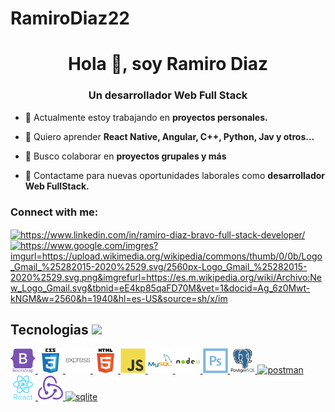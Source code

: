 # RamiroDiaz22
<h1 align="center">Hola 👋, soy Ramiro Diaz</h1>
<h3 align="center">Un desarrollador Web Full Stack</h3>

- 🔭 Actualmente estoy trabajando en **proyectos personales.**

- 🌱 Quiero aprender **React Native, Angular, C++, Python, Jav y otros...**

- 👯 Busco colaborar en **proyectos grupales y más**

- 💬 Contactame para nuevas oportunidades laborales como **desarrollador Web FullStack.**

<h3 align="left">Connect with me:</h3>
<p align="left">
<a href="https://linkedin.com/in/https://www.linkedin.com/in/ramiro-diaz-bravo-full-stack-developer/" target="blank"><img align="center" src="https://raw.githubusercontent.com/rahuldkjain/github-profile-readme-generator/master/src/images/icons/Social/linked-in-alt.svg" alt="https://www.linkedin.com/in/ramiro-diaz-bravo-full-stack-developer/" height="30" width="40" /></a>
  <a href="mailto:bravoramirodiaz@gmail.com" target="blank"><img align="center" src="https://www.google.com/imgres?imgurl=https://1000marcas.net/wp-content/uploads/2019/11/logo-Gmail-1.png&imgrefurl=https://1000marcas.net/logo-gmail/&tbnid=JUsyBMMPNAfhRM&vet=1&docid=cq0G-Etghme4UM&w=3840&h=2160&source=sh/x/im" alt="https://www.google.com/imgres?imgurl=https://upload.wikimedia.org/wikipedia/commons/thumb/0/0b/Logo_Gmail_%25282015-2020%2529.svg/2560px-Logo_Gmail_%25282015-2020%2529.svg.png&imgrefurl=https://es.m.wikipedia.org/wiki/Archivo:New_Logo_Gmail.svg&tbnid=eE4kp85qaFD70M&vet=1&docid=Ag_6z0Mwt-kNGM&w=2560&h=1940&hl=es-US&source=sh/x/im" height="30" width="40" /></a>
</p>

<h2> Tecnologias <img src = "https://media2.giphy.com/media/QssGEmpkyEOhBCb7e1/giphy.gif?cid=ecf05e47a0n3gi1bfqntqmob8g9aid1oyj2wr3ds3mg700bl&rid=giphy.gif" width = 32px> </h2>
<p align="left"> <a href="https://getbootstrap.com" target="_blank" rel="noreferrer"> <img src="https://raw.githubusercontent.com/devicons/devicon/master/icons/bootstrap/bootstrap-plain-wordmark.svg" alt="bootstrap" width="40" height="40"/> </a> <a href="https://www.w3schools.com/css/" target="_blank" rel="noreferrer"> <img src="https://raw.githubusercontent.com/devicons/devicon/master/icons/css3/css3-original-wordmark.svg" alt="css3" width="40" height="40"/> </a> <a href="https://expressjs.com" target="_blank" rel="noreferrer"> <img src="https://raw.githubusercontent.com/devicons/devicon/master/icons/express/express-original-wordmark.svg" alt="express" width="40" height="40"/> </a> <a href="https://www.w3.org/html/" target="_blank" rel="noreferrer"> <img src="https://raw.githubusercontent.com/devicons/devicon/master/icons/html5/html5-original-wordmark.svg" alt="html5" width="40" height="40"/> </a> <a href="https://developer.mozilla.org/en-US/docs/Web/JavaScript" target="_blank" rel="noreferrer"> <img src="https://raw.githubusercontent.com/devicons/devicon/master/icons/javascript/javascript-original.svg" alt="javascript" width="40" height="40"/> </a> <a href="https://www.mysql.com/" target="_blank" rel="noreferrer"> <img src="https://raw.githubusercontent.com/devicons/devicon/master/icons/mysql/mysql-original-wordmark.svg" alt="mysql" width="40" height="40"/> </a> <a href="https://nodejs.org" target="_blank" rel="noreferrer"> <img src="https://raw.githubusercontent.com/devicons/devicon/master/icons/nodejs/nodejs-original-wordmark.svg" alt="nodejs" width="40" height="40"/> </a> <a href="https://www.photoshop.com/en" target="_blank" rel="noreferrer"> <img src="https://raw.githubusercontent.com/devicons/devicon/master/icons/photoshop/photoshop-line.svg" alt="photoshop" width="40" height="40"/> </a> <a href="https://www.postgresql.org" target="_blank" rel="noreferrer"> <img src="https://raw.githubusercontent.com/devicons/devicon/master/icons/postgresql/postgresql-original-wordmark.svg" alt="postgresql" width="40" height="40"/> </a> <a href="https://postman.com" target="_blank" rel="noreferrer"> <img src="https://www.vectorlogo.zone/logos/getpostman/getpostman-icon.svg" alt="postman" width="40" height="40"/> </a> <a href="https://reactjs.org/" target="_blank" rel="noreferrer"> <img src="https://raw.githubusercontent.com/devicons/devicon/master/icons/react/react-original-wordmark.svg" alt="react" width="40" height="40"/> </a> <a href="https://redux.js.org" target="_blank" rel="noreferrer"> <img src="https://raw.githubusercontent.com/devicons/devicon/master/icons/redux/redux-original.svg" alt="redux" width="40" height="40"/> </a> <a href="https://www.sqlite.org/" target="_blank" rel="noreferrer"> <img src="https://www.vectorlogo.zone/logos/sqlite/sqlite-icon.svg" alt="sqlite" width="40" height="40"/> </a> </p>

